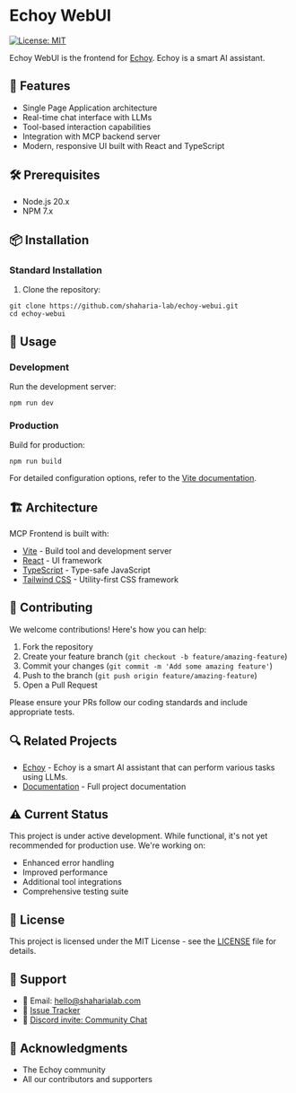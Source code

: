 # Echoy WebUI

[![License: MIT](https://img.shields.io/badge/License-MIT-yellow.svg)](LICENSE)

Echoy WebUI is the frontend for [Echoy](https://github.com/shaharia-lab/echoy). Echoy is a smart AI assistant.

## 🚀 Features

- Single Page Application architecture
- Real-time chat interface with LLMs
- Tool-based interaction capabilities
- Integration with MCP backend server
- Modern, responsive UI built with React and TypeScript

## 🛠️ Prerequisites

- Node.js 20.x
- NPM 7.x

## 📦 Installation

### Standard Installation

1. Clone the repository:
```shell
git clone https://github.com/shaharia-lab/echoy-webui.git
cd echoy-webui
```

## 🚀 Usage

### Development

Run the development server:
```shell
npm run dev
```

### Production

Build for production:

```shell
npm run build
```

For detailed configuration options, refer to the [Vite documentation](https://vite.dev/guide/).

## 🏗️ Architecture

MCP Frontend is built with:
- [Vite](https://vite.dev/) - Build tool and development server
- [React](https://reactjs.org/) - UI framework
- [TypeScript](https://www.typescriptlang.org/) - Type-safe JavaScript
- [Tailwind CSS](https://tailwindcss.com/) - Utility-first CSS framework

## 🤝 Contributing

We welcome contributions! Here's how you can help:

1. Fork the repository
2. Create your feature branch (`git checkout -b feature/amazing-feature`)
3. Commit your changes (`git commit -m 'Add some amazing feature'`)
4. Push to the branch (`git push origin feature/amazing-feature`)
5. Open a Pull Request

Please ensure your PRs follow our coding standards and include appropriate tests.

## 🔍 Related Projects

- [Echoy](https://github.com/shaharia-lab/echoy) - Echoy is a smart AI assistant that can perform various tasks using LLMs.
- [Documentation](https://github.com/shaharia-lab/echoy) - Full project documentation

## ⚠️ Current Status

This project is under active development. While functional, it's not yet recommended for production use. We're working on:
- Enhanced error handling
- Improved performance
- Additional tool integrations
- Comprehensive testing suite

## 📝 License

This project is licensed under the MIT License - see the [LICENSE](LICENSE) file for details.

## 🤔 Support

- 📧 Email: [hello@shaharialab.com](mailto:hello@shaharialab.com)
- 🐛 [Issue Tracker](https://github.com/shaharia-lab/echoy-webui/issues)
- 💬 [Discord invite: Community Chat](https://discord.gg/XMDMQ2u7)

## 🙏 Acknowledgments

- The Echoy community
- All our contributors and supporters
